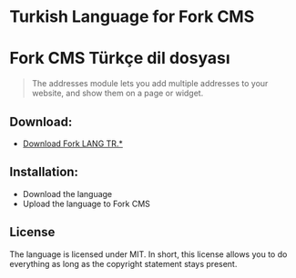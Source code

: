 # Turkish Language for Fork CMS
# Fork CMS Türkçe dil dosyası
> The addresses module lets you add multiple addresses to your website, and show them on a page or widget.
## Download:
- [Download Fork LANG TR.*](https://github.com/huseyinates/fork-cms-language-tr/archive/master.zip)

## Installation:
- Download the language
- Upload the language to Fork CMS


## License

The language is licensed under MIT. In short, this license allows you to do everything as long as the copyright statement stays present.

